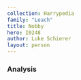 ```yaml
---
collection: Harrypedia
family: "Leach"
title: Nobby
hero: I0248
author: Luke Schierer
layout: person
---
```


### Analysis
